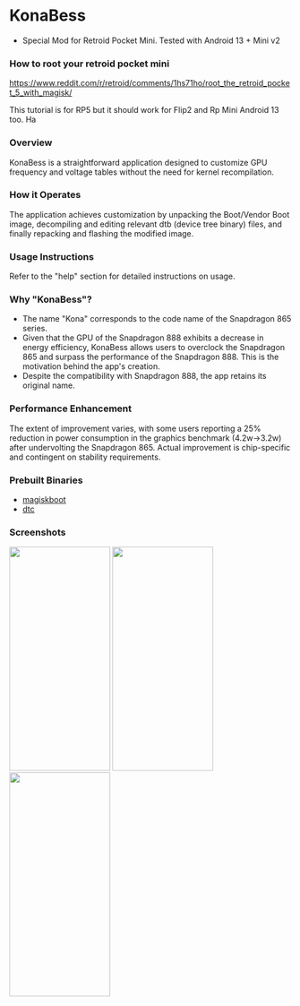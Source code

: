 # KonaBess
- Special Mod for Retroid Pocket Mini. Tested with Android 13 + Mini v2

### How to root your retroid pocket mini 
https://www.reddit.com/r/retroid/comments/1hs71ho/root_the_retroid_pocket_5_with_magisk/ 

This tutorial is for RP5 but it should work for Flip2 and Rp Mini Android 13 too. Ha

### Overview

KonaBess is a straightforward application designed to customize GPU frequency and voltage tables without the need for kernel recompilation.

### How it Operates

The application achieves customization by unpacking the Boot/Vendor Boot image, decompiling and editing relevant dtb (device tree binary) files, and finally repacking and flashing the modified image.

### Usage Instructions

Refer to the "help" section for detailed instructions on usage.

### Why "KonaBess"?

- The name "Kona" corresponds to the code name of the Snapdragon 865 series.
- Given that the GPU of the Snapdragon 888 exhibits a decrease in energy efficiency, KonaBess allows users to overclock the Snapdragon 865 and surpass the performance of the Snapdragon 888. This is the motivation behind the app's creation.
- Despite the compatibility with Snapdragon 888, the app retains its original name.

### Performance Enhancement

The extent of improvement varies, with some users reporting a 25% reduction in power consumption in the graphics benchmark (4.2w->3.2w) after undervolting the Snapdragon 865. Actual improvement is chip-specific and contingent on stability requirements.

### Prebuilt Binaries

- [magiskboot](https://github.com/topjohnwu/Magisk)
- [dtc](https://github.com/xzr467706992/dtc-aosp/tree/standalone)

### Screenshots

<img src="https://raw.githubusercontent.com/xzr467706992/KonaBess/master/screenshots/ss1.jpg" width="180" height="400" /> <img src="https://raw.githubusercontent.com/xzr467706992/KonaBess/master/screenshots/ss2.jpg" width="180" height="400" /> <img src="https://raw.githubusercontent.com/xzr467706992/KonaBess/master/screenshots/ss3.jpg" width="180" height="400" />

